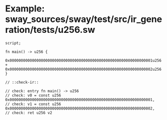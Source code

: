 # Example: sway_sources/sway/test/src/ir_generation/tests/u256.sw

```sway
script; 

fn main() -> u256 {
    0x0000000000000000000000000000000000000000000000000000000000000001u256 + 0x0000000000000000000000000000000000000000000000000000000000000002u256
}

// ::check-ir::

// check: entry fn main() -> u256
// check: v0 = const u256 0x0000000000000000000000000000000000000000000000000000000000000001,
// check: v1 = const u256 0x0000000000000000000000000000000000000000000000000000000000000002,
// check: ret u256 v2
```
